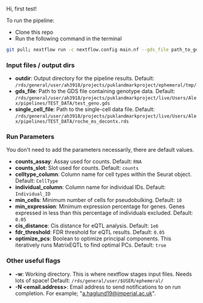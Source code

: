Hi, first test!

To run the pipeline:

- Clone this repo
- Run the following command in the terminal

```sh
git pull; nextflow run -c nextflow.config main.nf --gds_file path_to_genotype_gds_file --single_cell_file path_to_single_cell_file --outdir path_to_output_directory -w $ephemeral
```

### Input files / output dirs


- **outdir**: Output directory for the pipeline results. Default: `/rds/general/user/ah3918/projects/puklandmarkproject/ephemeral/tmp/`
- **gds_file**: Path to the GDS file containing genotype data. Default: `/rds/general/user/ah3918/projects/puklandmarkproject/live/Users/Alex/pipelines/TEST_DATA/test_geno.gds`
- **single_cell_file**: Path to the single-cell data file. Default: `/rds/general/user/ah3918/projects/puklandmarkproject/live/Users/Alex/pipelines/TEST_DATA/roche_ms_decontx.rds`

### Run Parameters

You don't need to add the parameters necessarily, there are default values.

- **counts_assay**: Assay used for counts. Default: `RNA`
- **counts_slot**: Slot used for counts. Default: `counts`
- **celltype_column**: Column name for cell types within the Seurat object. Default: `CellType`
- **individual_column**: Column name for individual IDs. Default: `Individual_ID`
- **min_cells**: Minimum number of cells for pseudobulking. Default: `10`
- **min_expression**: Minimum expression percentage for genes. Genes expressed in less than this percentage of individuals excluded. Default: `0.05`
- **cis_distance**: Cis distance for eQTL analysis. Default: `1e6`
- **fdr_threshold**: FDR threshold for eQTL results. Default: `0.05`
- **optimize_pcs**: Boolean to optimize principal components. This iteratively runs MatrixEQTL to find optimal PCs. Default: `true`

### Other useful flags

- **-w**: Working directory. This is where nextflow stages input files. Needs lots of space! Default: `/rds/general/user/$USER/ephemeral/`
- **-N <email.address>**: Email address to send notifications to on run completion. For example; "a.haglund19@imperial.ac.uk". 

